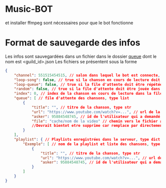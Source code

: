 # Music-BOT


et installer ffmpeg sont nécessaires pour que le bot fonctionne


# Format de sauvegarde des infos

Les infos sont sauvegardées dans un fichier dans le dossier [queue](./queue/) dont le nom est <guild_id>.json
Les fichiers se présentent sous la forme

```json
{
    "channel": 551515454515, // salon dans lequel le bot est connecte, type int ou null
    "loop-song": false, // true si la chanson en cours de lecture doit être répétée, type bool
    "loop-queue": false, // true si la file d'attente doit être répétée, type bool
    "random": false, // true si la file d'attente doit être jouée dans un ordre aléatoire, type bool
    "index": 0, // index de la chanson en cours de lecture dans la file d'attente, type int
    "queue": [ // file d'attente des chansons, type list
        {
            "title": "", // titre de la chanson, type str
            "url": "https://www.youtube.com/watch?v=...", // url de la chanson, type str
            "asker": 95884548745, // id de l'utilisateur qui a demandé la chanson, type int
            "file": "cache/nom de la video" // chemin vers le fichier audio de la chanson, type str. 
            //Devrait bientot etre supprime car remplace par directement le flux audio
        }
    ],
    "playlist": { // Playlists enregistrées dans le serveur, type dict
        "Exemple": [ // nom de la playlist et liste des chansons, type list
            {
                "title": "", // titre de la chanson, type str
                "url": "https://www.youtube.com/watch?v=...", // url de la chanson, type str
                "asker": 95884548745, // id de l'utilisateur qui a demandé la chanson, type int
            }
        ]
    }
}
```
